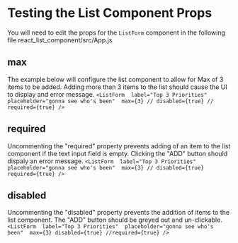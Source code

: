 # Testing the List Component Props

You will need to edit the props for the `ListForm` component in the following file react_list_component/src/App.js

## max
The example below will configure the list component to allow for Max of 3 items to be added. Adding more than 3 items to the list should cause the UI to display and error message.
`<ListForm 
    label="Top 3 Priorities" 
    placeholder="gonna see who's been" 
    max={3}
    // disabled={true}
    // required={true}
/>`

## required
Uncommenting the "required" property prevents adding of an item to the list component if the text input field is empty. Clicking the "ADD" button should dispaly an error message.
`<ListForm 
    label="Top 3 Priorities" 
    placeholder="gonna see who's been" 
    max={3}
    // disabled={true}
    required={true}
/>`

## disabled
Uncommenting the "disabled" property prevents the addition of items to the list component. The "ADD" button should be greyed out and un-clickable.
`<ListForm 
    label="Top 3 Priorities" 
    placeholder="gonna see who's been" 
    max={3}
    disabled={true}
    //required={true}
/>`
